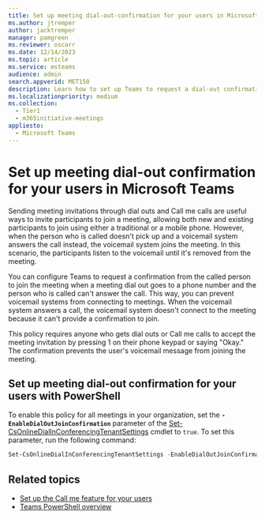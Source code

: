 ```yaml
---
title: Set up meeting dial-out-confirmation for your users in Microsoft Teams
ms.author: jtremper
author: jacktremper
manager: pamgreen
ms.reviewer: oscarr
ms.date: 12/14/2023
ms.topic: article
ms.service: msteams
audience: admin
search.appverid: MET150
description: Learn how to set up Teams to request a dial-out confirmation to prevent voicemail systems from connecting to meetings when the called person is unable to answer the call.
ms.localizationpriority: medium
ms.collection: 
  - Tier1
  - m365initiative-meetings
appliesto: 
  - Microsoft Teams
---
```


# Set up meeting dial-out confirmation for your users in Microsoft Teams

Sending meeting invitations through dial outs and Call me calls are useful ways to invite participants to join a meeting, allowing both new and existing participants to join using either a traditional or a mobile phone. However, when the person who is called doesn't pick up and a voicemail system answers the call instead, the voicemail system joins the meeting. In this scenario, the participants listen to the voicemail until it's removed from the meeting.

You can configure Teams to request a confirmation from the called person to join the meeting when a meeting dial out goes to a phone number and the person who is called can't answer the call. This way, you can prevent voicemail systems from connecting to meetings. When the voicemail system answers a call, the voicemail system doesn't connect to the meeting because it can't provide a confirmation to join.

This policy requires anyone who gets dial outs or Call me calls to accept the meeting invitation by pressing 1 on their phone keypad or saying "Okay." The confirmation prevents the user's voicemail message from joining the meeting.

## Set up meeting dial-out confirmation for your users with PowerShell

To enable this policy for all meetings in your organization, set
the  **`-EnableDialOutJoinConfirmation`** parameter of the [Set-CsOnlineDialInConferencingTenantSettings](/powershell/module/teams/set-csonlinedialinconferencingtenantsettings) cmdlet to ```true```. To set this parameter, run the following command:

```PowerShell
Set-CsOnlineDialInConferencingTenantSettings -EnableDialOutJoinConfirmation $true
```

## Related topics

- [Set up the Call me feature for your users](set-up-the-call-me-feature-for-your-users.md)
- [Teams PowerShell overview](teams-powershell-overview.md)
